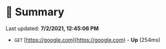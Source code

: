 # 📖 Summary
Last updated: **7/2/2021, 12:45:06 PM**

- `GET` [https://google.com](https://google.com) - **Up** (254ms)
